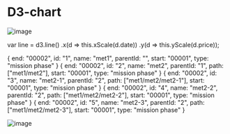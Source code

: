 # D3-chart


![image](https://user-images.githubusercontent.com/90889565/133732572-3f66b902-6812-4767-8f82-50eb919b884e.png)


var line = d3.line()
  .x(d => this.xScale(d.date))
  .y(d => this.yScale(d.price));




{
  end: "00002",
  id: "1",
  name: "met1",
  parentId: "",
  start: "00001",
  type: "mission phase"
}
{
  end: "00002",
  id: "2",
  name: "met2",
  parentId: "1",
  path: ["met1/met2"],
  start: "00001",
  type: "mission phase"
}
{
  end: "00002",
  id: "3",
  name: "met2-1",
  parentId: "2",
  path: ["met1/met2/met2-1"],
  start: "00001",
  type: "mission phase"
}
{
  end: "00002",
  id: "4",
  name: "met2-2",
  parentId: "2",
  path: ["met1/met2/met2-2"],
  start: "00001",
  type: "mission phase"
}
{
  end: "00002",
  id: "5",
  name: "met2-3",
  parentId: "2",
  path: ["met1/met2/met2-3"],
  start: "00001",
  type: "mission phase"
}


![image](https://user-images.githubusercontent.com/90889565/135567108-3360ef9a-5126-420f-abc9-25926f2f1545.png)
